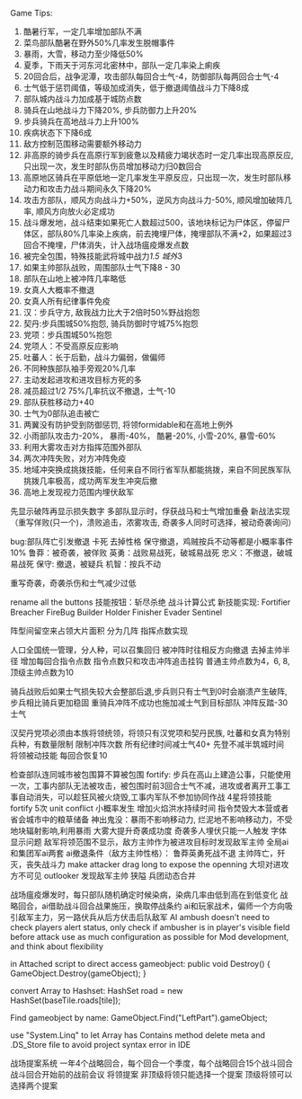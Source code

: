 Game Tips:
1. 酷暑行军，一定几率增加部队不满
2. 菜鸟部队酷暑在野外50%几率发生脱帽事件
3. 暴雨，大雪，移动力至少降低50%
4. 夏季，下雨天于河东河北密林中，部队一定几率染上痢疾
5. 20回合后，战争泥潭，攻击部队每回合士气-4，防御部队每两回合士气-4
6. 士气低于惩罚阈值，等级加成消失，低于撤退阈值战斗力下降8成
7. 部队城内战斗力加成基于城防点数
8. 骑兵在山地战斗力下降20%, 步兵防御力上升20%
9. 步兵骑兵在高地战斗力上升100%
10. 疾病状态下下降6成
11. 敌方控制范围移动需要额外移动力
12. 非高原的骑步兵在高原行军到疲惫以及精疲力竭状态时一定几率出现高原反应, 只出现一次，发生时部队伤员增加移动力归0数回合
13. 高原地区骑兵在平原低地一定几率发生平原反应，只出现一次，发生时部队移动力和攻击力战斗期间永久下降20%
14. 攻击方部队，顺风方向战斗力+50%，逆风方向战斗力-50%, 顺风增加破阵几率, 顺风方向放火必定成功
15. 战斗爆发地，战斗结束如果死亡人数超过500，该地块标记为尸体区，停留尸体区，部队80%几率染上疾病，前去掩埋尸体，掩埋部队不满+2，如果超过3回合不掩埋，尸体消失，计入战场瘟疫爆发点数
16. 被完全包围，特殊技能武将城中战力*1.5 城外*3
18. 如果主帅部队战败，周围部队士气下降8 - 30
19. 部队在山地上被冲阵几率略低
22. 女真人大概率不撤退
24. 女真人所有纪律事件免疫
25. 汉：步兵守方, 敌我战力比大于2倍时50%野战抱怨
26. 契丹:步兵围城50%抱怨, 骑兵防御时守城75%抱怨
29. 党项：步兵围城50%抱怨
30. 党项人：不受高原反应影响
31. 吐蕃人：长于后勤，战斗力偏弱，做偏师
32. 不同种族部队袖手旁观20%几率
33. 主动发起进攻和进攻目标方死的多
34. 减员超过1/2 75%几率抗议不撤退，士气-10
37. 部队获胜移动力+40
38. 士气为0部队追击被亡
39. 两翼没有防护受到防御惩罚, 将领formidable和在高地上例外
41. 小雨部队攻击力-20%， 暴雨-40%， 酷暑-20%, 小雪-20%, 暴雪-60%
42. 利用大雾攻击对方指挥范围外部队
43. 两次冲阵失败，对方冲阵免疫
44. 地域冲突换成挑拨技能，任何来自不同行省军队都能挑拨，来自不同民族军队挑拨几率极高，成功两军发生冲突后撤
45. 高地上发现视力范围内埋伏敌军

先显示破阵再显示损失数字
多部队显示时，俘获战马和士气增加重叠
新战法实现（重写佯败(只一个)，溃败追击，浓雾攻击, 奇袭多人同时可选择，被动奇袭询问）

bug:部队阵亡引发撤退 卡死
去掉性格
保守撤退，鸡贼按兵不动等都是小概率事件10%
鲁莽：被奇袭，被佯败
英勇：战败易战死，破城易战死
忠义：不撤退，破城易战死
保守: 撤退，被疑兵
机智：按兵不动

重写奇袭，奇袭杀伤和士气减少过低

rename all the buttons
技能按钮：斩尽杀绝
战斗计算公式
新技能实现:
Fortifier
Breacher
FireBug
Builder
Holder
Finisher
Evader
Sentinel

阵型间留空来占领大片面积 分为几阵
指挥点数实现

人口全国统一管理，分人种，可以召集回归
被冲阵时往相反方向撤退
去掉主帅半径 增加每回合指令点数 指令点数只和攻击冲阵追击挂钩 普通主帅点数为4，6, 8, 顶级主帅点数为10

骑兵战败后如果士气损失较大会整部后退,步兵则只有士气到0时会崩溃产生破阵, 步兵相比骑兵更加稳固
重骑兵冲阵不成功也施加减士气到目标部队
冲阵反踏-30士气

汉契丹党项必须由本族将领统领，将领只有汉党项和契丹民族, 吐蕃和女真为特别兵种，有数量限制
限制冲阵次数
所有纪律时间减士气40+
先登不减半筑城时间
将领被动技能 每回合恢复10

检查部队连同城市被包围算不算被包围
fortify: 步兵在高山上建造公事，只能使用一次，工事内部队无法被攻击，被包围时前3回合士气不减，进攻或者离开工事工事自动消失，可以趁狂风被火烧毁,工事内军队不参加协同作战
4星将领技能 fortify 5次
unit conflict 小概率发生
增加火焰洪水持续时间
指令焚毁大本营或者省会城市中的粮草储备
神出鬼没：暴雨不影响移动力, 烂泥地不影响移动力，不受地块辐射影响,利用暴雨 大雾大提升奇袭成功度
奇袭多人埋伏只能一人触发
字体显示问题
敌军将领范围不显示，敌方主帅作为被进攻目标时发现敌军主帅
全局ai和集团军ai两套
ai撤退条件（敌方主帅性格）：
鲁莽英勇死战不退
主帅阵亡，歼灭，丧失战斗力
make attacker drag long to expose the openning
大坝对进攻方不可见
outlooker 发现敌军主帅
狭隘
兵团动态合并

战场瘟疫爆发时，每只部队随机确定时候染病，染病几率由低到高在到低变化
战略回合，ai借助战斗回合战果施压，换取停战条约
ai和玩家战术，偏师一个方向吸引敌军主力，另一路伏兵从后方伏击后队敌军
AI ambush doesn't need to check players alert status, only check if ambusher is in player's visible field before attack
use as much configuration as possible for Mod development, and think about flexibility

in Attached script to direct access gameobject:
 public void Destroy()
  {
    GameObject.Destroy(gameObject);
  }

convert Array to Hashset:
HashSet<Tile> road = new HashSet<Tile>(baseTile.roads[tile]);

Find gameobject by name:
 GameObject.Find("LeftPart").gameObject;

use "System.Linq" to let Array has Contains method
delete meta and .DS_Store file to avoid project syntax error in IDE

战场提案系统
一年4个战略回合，每个回合一个季度，每个战略回合15个战斗回合
战斗回合开始前的战前会议 将领提案 非顶级将领只能选择一个提案 顶级将领可以选择两个提案
